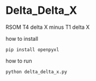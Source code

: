 # Delta_Delta_X
RSOM T4 delta X minus T1 delta X 

how to install 

``` 
pip install openpyxl 

``` 

how to run 

``` 
python delta_delta_x.py

```
